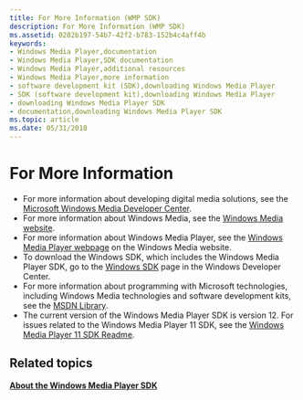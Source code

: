 ```yaml
---
title: For More Information (WMP SDK)
description: For More Information (WMP SDK)
ms.assetid: 0202b197-54b7-42f2-b783-152b4c4aff4b
keywords:
- Windows Media Player,documentation
- Windows Media Player,SDK documentation
- Windows Media Player,additional resources
- Windows Media Player,more information
- software development kit (SDK),downloading Windows Media Player
- SDK (software development kit),downloading Windows Media Player
- downloading Windows Media Player SDK
- documentation,downloading Windows Media Player SDK
ms.topic: article
ms.date: 05/31/2018
---
```


# For More Information

-   For more information about developing digital media solutions, see the [Microsoft Windows Media Developer Center](https://msdn.microsoft.com/windowsmedia/default.aspx).
-   For more information about Windows Media, see the [Windows Media website](https://support.microsoft.com/help/18612/windows-media-player).
-   For more information about Windows Media Player, see the [Windows Media Player webpage](https://support.microsoft.com/help/18612/windows-media-player) on the Windows Media website.
-   To download the Windows SDK, which includes the Windows Media Player SDK, go to the [Windows SDK](https://msdn.microsoft.com/windows/bb980924.aspx) page in the Windows Developer Center.
-   For more information about programming with Microsoft technologies, including Windows Media technologies and software development kits, see the [MSDN Library](http://msdn.microsoft.com/library).
-   The current version of the Windows Media Player SDK is version 12. For issues related to the Windows Media Player 11 SDK, see the [Windows Media Player 11 SDK Readme](https://msdn2.microsoft.com/library/aa905044.aspx).

## Related topics

<dl> <dt>

[**About the Windows Media Player SDK**](about-the-windows-media-player-sdk.md)
</dt> </dl>

 

 




